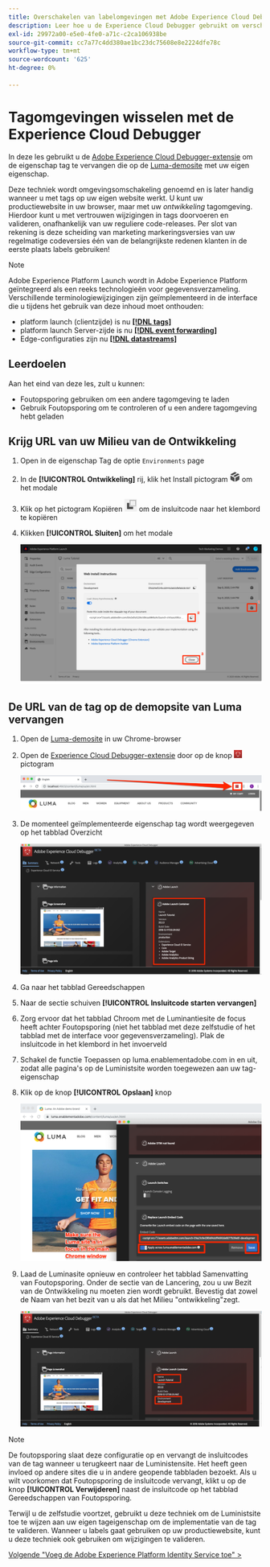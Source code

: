 ```yaml
---
title: Overschakelen van labelomgevingen met Adobe Experience Cloud Debugger
description: Leer hoe u de Experience Cloud Debugger gebruikt om verschillende insluitcodes voor tags te laden. Deze les maakt deel uit van de zelfstudie Experience Cloud in websites implementeren.
exl-id: 29972a00-e5e0-4fe0-a71c-c2ca106938be
source-git-commit: cc7a77c4dd380ae1bc23dc75608e8e2224dfe78c
workflow-type: tm+mt
source-wordcount: '625'
ht-degree: 0%

---
```


# Tagomgevingen wisselen met de Experience Cloud Debugger

In deze les gebruikt u de [Adobe Experience Cloud Debugger-extensie](https://chrome.google.com/webstore/detail/adobe-experience-cloud-de/ocdmogmohccmeicdhlhhgepeaijenapj) om de eigenschap tag te vervangen die op de [Luma-demosite](https://luma.enablementadobe.com/content/luma/us/en.html) met uw eigen eigenschap.

Deze techniek wordt omgevingsomschakeling genoemd en is later handig wanneer u met tags op uw eigen website werkt. U kunt uw productiewebsite in uw browser, maar met uw *ontwikkeling* tagomgeving. Hierdoor kunt u met vertrouwen wijzigingen in tags doorvoeren en valideren, onafhankelijk van uw reguliere code-releases.  Per slot van rekening is deze scheiding van marketing markeringsversies van uw regelmatige codeversies één van de belangrijkste redenen klanten in de eerste plaats labels gebruiken!

>[!NOTE]
>
>Adobe Experience Platform Launch wordt in Adobe Experience Platform geïntegreerd als een reeks technologieën voor gegevensverzameling. Verschillende terminologiewijzigingen zijn geïmplementeerd in de interface die u tijdens het gebruik van deze inhoud moet onthouden:
>
> * platform launch (clientzijde) is nu **[[!DNL tags]](https://experienceleague.adobe.com/docs/experience-platform/tags/home.html?lang=nl)**
> * platform launch Server-zijde is nu **[[!DNL event forwarding]](https://experienceleague.adobe.com/docs/experience-platform/tags/event-forwarding/overview.html)**
> * Edge-configuraties zijn nu **[[!DNL datastreams]](https://experienceleague.adobe.com/docs/experience-platform/edge/fundamentals/datastreams.html)**


## Leerdoelen

Aan het eind van deze les, zult u kunnen:

* Foutopsporing gebruiken om een andere tagomgeving te laden
* Gebruik Foutopsporing om te controleren of u een andere tagomgeving hebt geladen

## Krijg URL van uw Milieu van de Ontwikkeling

1. Open in de eigenschap Tag de optie `Environments` page

1. In de **[!UICONTROL Ontwikkeling]** rij, klik het Install pictogram ![Installatiepictogram](images/launch-installIcon.png) om het modale

1. Klik op het pictogram Kopiëren ![Pictogram Kopiëren](images/launch-copyIcon.png) om de insluitcode naar het klembord te kopiëren

1. Klikken **[!UICONTROL Sluiten]** om het modale

   ![Installatiepictogram](images/launch-copyInstallCode.png)

## De URL van de tag op de demopsite van Luma vervangen

1. Open de [Luma-demosite](https://luma.enablementadobe.com/content/luma/us/en.html) in uw Chrome-browser

1. Open de [Experience Cloud Debugger-extensie](https://chrome.google.com/webstore/detail/adobe-experience-cloud-de/ocdmogmohccmeicdhlhhgepeaijenapj) door op de knop ![Foutopsporingspictogram](images/icon-debugger.png) pictogram

   ![Klik op het pictogram Foutopsporing](images/switchEnvironments-openDebugger.png)

1. De momenteel geïmplementeerde eigenschap tag wordt weergegeven op het tabblad Overzicht

   ![tagomgeving weergegeven in Foutopsporing](images/switchEnvironments-debuggerOnWeRetail-prod.png)

1. Ga naar het tabblad Gereedschappen
1. Naar de sectie schuiven **[!UICONTROL Insluitcode starten vervangen]**
1. Zorg ervoor dat het tabblad Chroom met de Luminantiesite de focus heeft achter Foutopsporing (niet het tabblad met deze zelfstudie of het tabblad met de interface voor gegevensverzameling).  Plak de insluitcode in het klembord in het invoerveld
1. Schakel de functie Toepassen op luma.enablementadobe.com in en uit, zodat alle pagina&#39;s op de Luministsite worden toegewezen aan uw tag-eigenschap
1. Klik op de knop **[!UICONTROL Opslaan]** knop

   ![tagomgeving weergegeven in Foutopsporing](images/switchEnvironments-debugger-save.png)

1. Laad de Luminasite opnieuw en controleer het tabblad Samenvatting van Foutopsporing. Onder de sectie van de Lancering, zou u uw Bezit van de Ontwikkeling nu moeten zien wordt gebruikt. Bevestig dat zowel de Naam van het bezit van u als dat het Milieu &quot;ontwikkeling&quot;zegt.

   ![tagomgeving weergegeven in Foutopsporing](images/switchEnvironments-debuggerOnWeRetail.png)

>[!NOTE]
>
>De foutopsporing slaat deze configuratie op en vervangt de insluitcodes van de tag wanneer u terugkeert naar de Luministensite. Het heeft geen invloed op andere sites die u in andere geopende tabbladen bezoekt. Als u wilt voorkomen dat Foutopsporing de insluitcode vervangt, klikt u op de knop **[!UICONTROL Verwijderen]** naast de insluitcode op het tabblad Gereedschappen van Foutopsporing.

Terwijl u de zelfstudie voortzet, gebruikt u deze techniek om de Luministsite toe te wijzen aan uw eigen tageigenschap om de implementatie van de tag te valideren. Wanneer u labels gaat gebruiken op uw productiewebsite, kunt u deze techniek ook gebruiken om wijzigingen te valideren.

[Volgende &quot;Voeg de Adobe Experience Platform Identity Service toe&quot; >](id-service.md)
